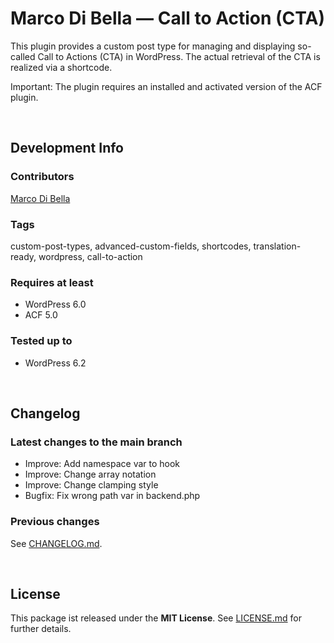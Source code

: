 # Marco Di Bella &mdash; Call to Action (CTA)
This plugin provides a custom post type for managing and displaying so-called Call to Actions (CTA) in WordPress.
The actual retrieval of the CTA is realized via a shortcode.

Important: The plugin requires an installed and activated version of the ACF plugin.

<br>

## Development Info

### Contributors
[Marco Di Bella ](https://github.com/mdibella-dev)

### Tags
custom-post-types, advanced-custom-fields, shortcodes, translation-ready, wordpress, call-to-action

### Requires at least

* WordPress 6.0
* ACF 5.0

### Tested up to

* WordPress 6.2

<br>

## Changelog

### Latest changes to the main branch

* Improve: Add namespace var to hook
* Improve: Change array notation
* Improve: Change clamping style
* Bugfix: Fix wrong path var in backend.php


### Previous changes

See [CHANGELOG.md](https://github.com/mdibella-dev/mdb-call-to-action/blob/main/CHANGELOG.md).

<br>

## License

This package ist released under the **MIT License**. See [LICENSE.md](https://github.com/mdibella-dev/mdb-call-to-action/blob/main/LICENSE.md) for further details.
